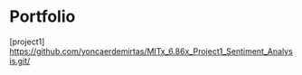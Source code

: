 # Portfolio
[project1] https://github.com/yoncaerdemirtas/MITx_6.86x_Project1_Sentiment_Analysis.git/
